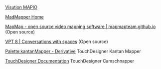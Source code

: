 
[Visution MAPIO](https://visution.com/)

[MadMapper Home](https://madmapper.com/)

[MapMap - open source video mapping software | mapmapteam.github.io](https://mapmapteam.github.io/)
(Open source)

[VPT 8 | Conversations with spaces](https://hcgilje.wordpress.com/vpt/)
(Open source)

[Palette:kantanMapper - Derivative](https://docs.derivative.ca/Palette:kantanMapper)
TouchDesigner Kantan Mapper

[TouchDesigner Documentation](https://docs.derivative.ca/Palette:camSchnappr)
TouchDesigner Camschnapper
